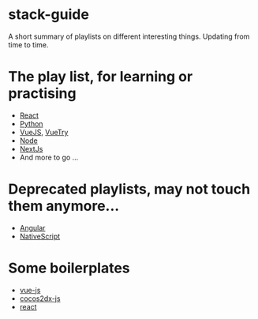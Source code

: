 # stack-guide

A short summary of playlists on different interesting things. Updating from time to time.

# The play list, for learning or practising

* [React](https://github.com/AkatQuas/react-playlist)
* [Python](https://github.com/AkatQuas/python-playlist)
* [VueJS](https://github.com/AkatQuas/vue-playlist), [VueTry](https://github.com/AkatQuas/vuetry)
* [Node](https://github.com/AkatQuas/node-playlist)
* [NextJs](https://github.com/AkatQuas/nextjs-playlist)
* And more to go ...

# Deprecated playlists, may not touch them anymore...  

* [Angular](https://github.com/AkatQuas/angular-playlist)
* [NativeScript](./nativescript-playlist.md)

# Some boilerplates

- [vue-js](https://github.com/AkatQuas/vue-boilerplate)
- [cocos2dx-js](https://github.com/AkatQuas/cocos-js-boilerplate)
- [react](https://github.com/AkatQuas/react-boilerplate)

